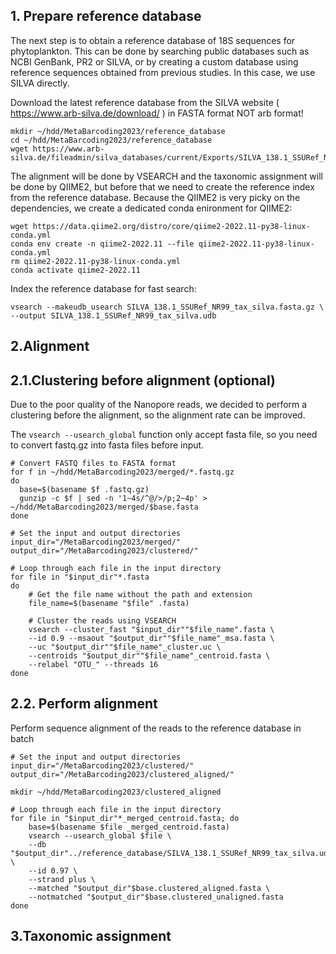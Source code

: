 ## 1. Prepare reference database

The next step is to obtain a reference database of 18S sequences for phytoplankton. This can be done by searching public databases such as NCBI GenBank, PR2 or SILVA, or by creating a custom database using reference sequences obtained from previous studies. In this case, we use SILVA directly.

Download the latest reference database from the SILVA website ( https://www.arb-silva.de/download/ ) in FASTA format NOT arb format!

```
mkdir ~/hdd/MetaBarcoding2023/reference_database
cd ~/hdd/MetaBarcoding2023/reference_database
wget https://www.arb-silva.de/fileadmin/silva_databases/current/Exports/SILVA_138.1_SSURef_NR99_tax_silva.fasta.gz
```

The alignment will be done by VSEARCH and the taxonomic assignment will be done by QIIME2, but before that we need to create the reference index from the reference database. Because the QIIME2 is very picky on the dependencies, we create a dedicated conda enironment for QIIME2:

```
wget https://data.qiime2.org/distro/core/qiime2-2022.11-py38-linux-conda.yml
conda env create -n qiime2-2022.11 --file qiime2-2022.11-py38-linux-conda.yml
rm qiime2-2022.11-py38-linux-conda.yml
conda activate qiime2-2022.11
```

Index the reference database for fast search:

```
vsearch --makeudb_usearch SILVA_138.1_SSURef_NR99_tax_silva.fasta.gz \
--output SILVA_138.1_SSURef_NR99_tax_silva.udb
```
## 2.Alignment

## 2.1.Clustering before alignment (optional)

Due to the poor quality of the Nanopore reads, we decided to perform a clustering before the alignment, so the alignment rate can be improved.

The `vsearch --usearch_global` function only accept fasta file, so you need to convert fastq.gz into fasta files before input. 

```
# Convert FASTQ files to FASTA format
for f in ~/hdd/MetaBarcoding2023/merged/*.fastq.gz
do
  base=$(basename $f .fastq.gz)
  gunzip -c $f | sed -n '1~4s/^@/>/p;2~4p' > ~/hdd/MetaBarcoding2023/merged/$base.fasta
done
```

```
# Set the input and output directories
input_dir="/MetaBarcoding2023/merged/"
output_dir="/MetaBarcoding2023/clustered/"

# Loop through each file in the input directory
for file in "$input_dir"*.fasta
do
    # Get the file name without the path and extension
    file_name=$(basename "$file" .fasta)
    
    # Cluster the reads using VSEARCH
    vsearch --cluster_fast "$input_dir""$file_name".fasta \
    --id 0.9 --msaout "$output_dir""$file_name"_msa.fasta \
    --uc "$output_dir""$file_name"_cluster.uc \
    --centroids "$output_dir""$file_name"_centroid.fasta \
    --relabel "OTU_" --threads 16
done
```
## 2.2. Perform alignment

Perform sequence alignment of the reads to the reference database in batch

```
# Set the input and output directories
input_dir="/MetaBarcoding2023/clustered/"
output_dir="/MetaBarcoding2023/clustered_aligned/"

mkdir ~/hdd/MetaBarcoding2023/clustered_aligned

# Loop through each file in the input directory
for file in "$input_dir"*_merged_centroid.fasta; do
    base=$(basename $file _merged_centroid.fasta)
    vsearch --usearch_global $file \
    --db "$output_dir"../reference_database/SILVA_138.1_SSURef_NR99_tax_silva.udb \
    --id 0.97 \
    --strand plus \
    --matched "$output_dir"$base.clustered_aligned.fasta \
    --notmatched "$output_dir"$base.clustered_unaligned.fasta
done
```

## 3.Taxonomic assignment
